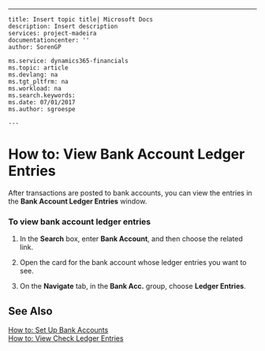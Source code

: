 ---
    title: Insert topic title| Microsoft Docs
    description: Insert description
    services: project-madeira
    documentationcenter: ''
    author: SorenGP

    ms.service: dynamics365-financials
    ms.topic: article
    ms.devlang: na
    ms.tgt_pltfrm: na
    ms.workload: na
    ms.search.keywords:
    ms.date: 07/01/2017
    ms.author: sgroespe

    ---
# How to: View Bank Account Ledger Entries
After transactions are posted to bank accounts, you can view the entries in the **Bank Account Ledger Entries** window.  
  
### To view bank account ledger entries  
  
1.  In the **Search** box, enter **Bank Account**, and then choose the related link.  
  
2.  Open the card for the bank account whose ledger entries you want to see.  
  
3.  On the **Navigate** tab, in the **Bank Acc.** group, choose **Ledger Entries**.  
  
## See Also  
 [How to: Set Up Bank Accounts](../how-to-set-up-bank-accounts.md)   
 [How to: View Check Ledger Entries](../how-to-view-check-ledger-entries.md)